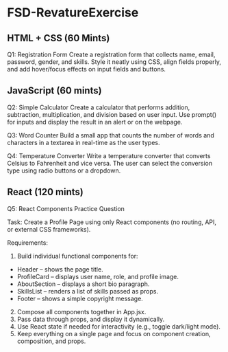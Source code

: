 # FSD-RevatureExercise

HTML + CSS (60 Mints)
------------
Q1: Registration Form
Create a registration form that collects name, email, password, gender, and skills. Style it neatly using CSS, align fields properly, and add hover/focus effects on input fields and buttons.
 
 
JavaScript (60 mints)
----------
Q2: Simple Calculator
Create a calculator that performs addition, subtraction, multiplication, and division based on user input. Use prompt() for inputs and display the result in an alert or on the webpage.
 
Q3: Word Counter
Build a small app that counts the number of words and characters in a textarea in real-time as the user types.
 
 
Q4: Temperature Converter
Write a temperature converter that converts Celsius to Fahrenheit and vice versa. The user can select the conversion type using radio buttons or a dropdown.
 
 
React (120 mints)
-----------------
Q5: React Components Practice Question
 
Task:
Create a Profile Page using only React components (no routing, API, or external CSS frameworks).
 
 
Requirements:
1. Build individual functional components for:
- Header – shows the page title.
- ProfileCard – displays user name, role, and profile image.
- AboutSection – displays a short bio paragraph.
- SkillsList – renders a list of skills passed as props.
- Footer – shows a simple copyright message.
2. Compose all components together in App.jsx.
3. Pass data through props, and display it dynamically.
4. Use React state if needed for interactivity (e.g., toggle dark/light mode).
5. Keep everything on a single page and focus on component creation, composition, and props.
